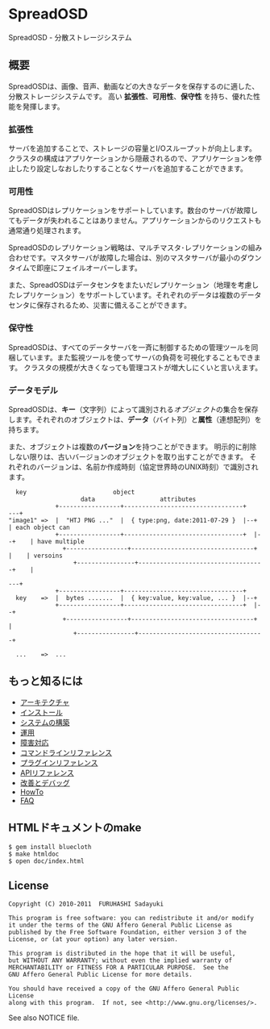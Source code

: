 SpreadOSD
=========
SpreadOSD - 分散ストレージシステム


## 概要

SpreadOSDは、画像、音声、動画などの大きなデータを保存するのに適した、分散ストレージシステムです。
高い **拡張性**、**可用性**、**保守性** を持ち、優れた性能を発揮します。


### 拡張性

サーバを追加することで、ストレージの容量とI/Oスループットが向上します。
クラスタの構成はアプリケーションから隠蔽されるので、アプリケーションを停止したり設定しなおしたりすることなくサーバを追加することができます。


### 可用性

SpreadOSDはレプリケーションをサポートしています。数台のサーバが故障してもデータが失われることはありません。アプリケーションからのリクエストも通常通り処理されます。

SpreadOSDのレプリケーション戦略は、マルチマスタ･レプリケーションの組み合わせです。マスタサーバが故障した場合は、別のマスタサーバが最小のダウンタイムで即座にフェイルオーバーします。

また、SpreadOSDはデータセンタをまたいだレプリケーション（地理を考慮したレプリケーション）をサポートしています。それぞれのデータは複数のデータセンタに保存されるため、災害に備えることができます。


### 保守性

SpreadOSDは、すべてのデータサーバを一斉に制御するための管理ツールを同梱しています。また監視ツールを使ってサーバの負荷を可視化することもできます。
クラスタの規模が大きくなっても管理コストが増大しにくいと言いえます。


### データモデル

SpreadOSDは、**キー**（文字列）によって識別される*オブジェクト*の集合を保存します。それぞれのオブジェクトは、**データ**（バイト列）と**属性**（連想配列）を持ちます。

また、オブジェクトは複数の**バージョン**を持つことができます。
明示的に削除しない限りは、古いバージョンのオブジェクトを取り出すことができます。
それぞれのバージョンは、名前か作成時刻（協定世界時のUNIX時刻）で識別されます。

      key                        object
                        data                  attributes
                 +-----------------+---------------------------------+       ---+
    "image1" =>  |  "HTJ PNG ..."  |  { type:png, date:2011-07-29 }  |--+       | each object can
                 +-----------------+---------------------------------+  |--+    | have multiple
                   +-----------------+----------------------------------+  |    | versoins
                      +----------------+-----------------------------------+    |
                                                                             ---+
                 +-----------------+---------------------------------+
      key    =>  |  bytes .......  |  { key:value, key:value, ... }  |--+
                 +-----------------+---------------------------------+  |--+
                   +-----------------+----------------------------------+  |
                      +----------------+-----------------------------------+
    
      ...    =>  ...


## もっと知るには

  - [アーキテクチャ](doc/arch.ja.md)
  - [インストール](doc/install.ja.md)
  - [システムの構築](doc/build.ja.md)
  - [運用](doc/operation.ja.md)
  - [障害対応](doc/fault.ja.md)
  - [コマンドラインリファレンス](doc/command.ja.md)
  - [プラグインリファレンス](doc/plugin.ja.md)
  - [APIリファレンス](doc/api.ja.md)
  - [改善とデバッグ](doc/devel.ja.md)
  - [HowTo](doc/howto.ja.md)
  - [FAQ](doc/faq.ja.md)


## HTMLドキュメントのmake

    $ gem install bluecloth
    $ make htmldoc
    $ open doc/index.html


## License

    Copyright (C) 2010-2011  FURUHASHI Sadayuki
    
    This program is free software: you can redistribute it and/or modify
    it under the terms of the GNU Affero General Public License as
    published by the Free Software Foundation, either version 3 of the
    License, or (at your option) any later version.
    
    This program is distributed in the hope that it will be useful,
    but WITHOUT ANY WARRANTY; without even the implied warranty of
    MERCHANTABILITY or FITNESS FOR A PARTICULAR PURPOSE.  See the
    GNU Affero General Public License for more details.
    
    You should have received a copy of the GNU Affero General Public License
    along with this program.  If not, see <http://www.gnu.org/licenses/>.

See also NOTICE file.


